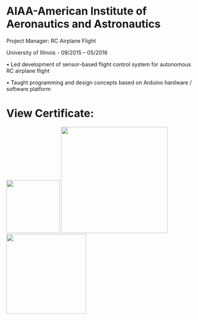 # AIAA-American Institute of Aeronautics and Astronautics
Project Manager: RC Airplane Flight

University of Illinois - 09/2015 – 05/2016

•	Led development of sensor-based flight control system for autonomous RC airplane flight

•	Taught programming and design concepts based on Arduino hardware / software platform


# View Certificate:
<img src="https://github.com/ejenkins-001/AIAA-Extracurricular/images/blob/master/Arduino.png" height="140">
<img src="https://github.com/ejenkins-001/AIAA-Extracurricular/images/blob/master/Servo_Diagram.png" height="280">
<img src="https://github.com/ejenkins-001/AIAA-Extracurricular/images/blob/master/RC Plane.jpg" height="210">

